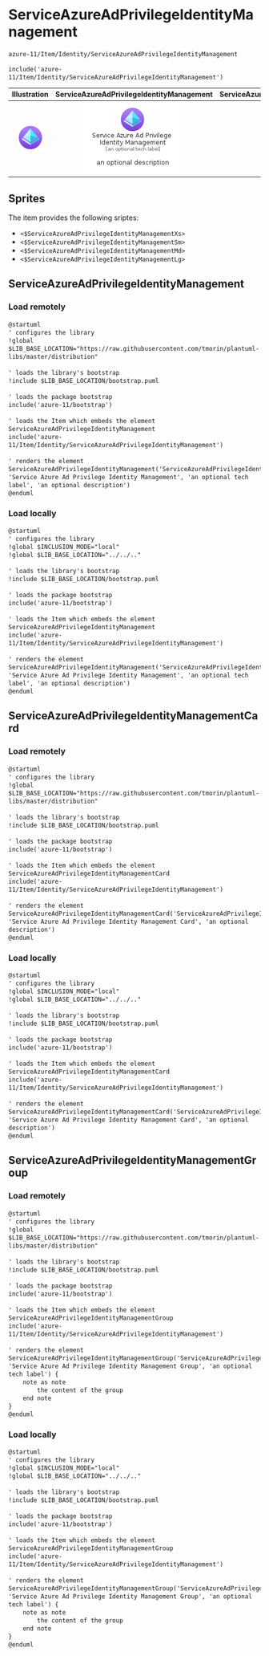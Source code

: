 # ServiceAzureAdPrivilegeIdentityManagement


```text
azure-11/Item/Identity/ServiceAzureAdPrivilegeIdentityManagement
```

```text
include('azure-11/Item/Identity/ServiceAzureAdPrivilegeIdentityManagement')
```



| Illustration | ServiceAzureAdPrivilegeIdentityManagement | ServiceAzureAdPrivilegeIdentityManagementCard | ServiceAzureAdPrivilegeIdentityManagementGroup |
| :---: | :---: | :---: | :---: |
| ![illustration for Illustration](../../../azure-11/Item/Identity/ServiceAzureAdPrivilegeIdentityManagement.png) | ![illustration for ServiceAzureAdPrivilegeIdentityManagement](../../../azure-11/Item/Identity/ServiceAzureAdPrivilegeIdentityManagement.Local.png) | ![illustration for ServiceAzureAdPrivilegeIdentityManagementCard](../../../azure-11/Item/Identity/ServiceAzureAdPrivilegeIdentityManagementCard.Local.png) | ![illustration for ServiceAzureAdPrivilegeIdentityManagementGroup](../../../azure-11/Item/Identity/ServiceAzureAdPrivilegeIdentityManagementGroup.Local.png) |



## Sprites
The item provides the following sriptes:

- `<$ServiceAzureAdPrivilegeIdentityManagementXs>`
- `<$ServiceAzureAdPrivilegeIdentityManagementSm>`
- `<$ServiceAzureAdPrivilegeIdentityManagementMd>`
- `<$ServiceAzureAdPrivilegeIdentityManagementLg>`





## ServiceAzureAdPrivilegeIdentityManagement

### Load remotely
```plantuml
@startuml
' configures the library
!global $LIB_BASE_LOCATION="https://raw.githubusercontent.com/tmorin/plantuml-libs/master/distribution"

' loads the library's bootstrap
!include $LIB_BASE_LOCATION/bootstrap.puml

' loads the package bootstrap
include('azure-11/bootstrap')

' loads the Item which embeds the element ServiceAzureAdPrivilegeIdentityManagement
include('azure-11/Item/Identity/ServiceAzureAdPrivilegeIdentityManagement')

' renders the element
ServiceAzureAdPrivilegeIdentityManagement('ServiceAzureAdPrivilegeIdentityManagement', 'Service Azure Ad Privilege Identity Management', 'an optional tech label', 'an optional description')
@enduml
```

### Load locally
```plantuml
@startuml
' configures the library
!global $INCLUSION_MODE="local"
!global $LIB_BASE_LOCATION="../../.."

' loads the library's bootstrap
!include $LIB_BASE_LOCATION/bootstrap.puml

' loads the package bootstrap
include('azure-11/bootstrap')

' loads the Item which embeds the element ServiceAzureAdPrivilegeIdentityManagement
include('azure-11/Item/Identity/ServiceAzureAdPrivilegeIdentityManagement')

' renders the element
ServiceAzureAdPrivilegeIdentityManagement('ServiceAzureAdPrivilegeIdentityManagement', 'Service Azure Ad Privilege Identity Management', 'an optional tech label', 'an optional description')
@enduml
```

## ServiceAzureAdPrivilegeIdentityManagementCard

### Load remotely
```plantuml
@startuml
' configures the library
!global $LIB_BASE_LOCATION="https://raw.githubusercontent.com/tmorin/plantuml-libs/master/distribution"

' loads the library's bootstrap
!include $LIB_BASE_LOCATION/bootstrap.puml

' loads the package bootstrap
include('azure-11/bootstrap')

' loads the Item which embeds the element ServiceAzureAdPrivilegeIdentityManagementCard
include('azure-11/Item/Identity/ServiceAzureAdPrivilegeIdentityManagement')

' renders the element
ServiceAzureAdPrivilegeIdentityManagementCard('ServiceAzureAdPrivilegeIdentityManagementCard', 'Service Azure Ad Privilege Identity Management Card', 'an optional description')
@enduml
```

### Load locally
```plantuml
@startuml
' configures the library
!global $INCLUSION_MODE="local"
!global $LIB_BASE_LOCATION="../../.."

' loads the library's bootstrap
!include $LIB_BASE_LOCATION/bootstrap.puml

' loads the package bootstrap
include('azure-11/bootstrap')

' loads the Item which embeds the element ServiceAzureAdPrivilegeIdentityManagementCard
include('azure-11/Item/Identity/ServiceAzureAdPrivilegeIdentityManagement')

' renders the element
ServiceAzureAdPrivilegeIdentityManagementCard('ServiceAzureAdPrivilegeIdentityManagementCard', 'Service Azure Ad Privilege Identity Management Card', 'an optional description')
@enduml
```

## ServiceAzureAdPrivilegeIdentityManagementGroup

### Load remotely
```plantuml
@startuml
' configures the library
!global $LIB_BASE_LOCATION="https://raw.githubusercontent.com/tmorin/plantuml-libs/master/distribution"

' loads the library's bootstrap
!include $LIB_BASE_LOCATION/bootstrap.puml

' loads the package bootstrap
include('azure-11/bootstrap')

' loads the Item which embeds the element ServiceAzureAdPrivilegeIdentityManagementGroup
include('azure-11/Item/Identity/ServiceAzureAdPrivilegeIdentityManagement')

' renders the element
ServiceAzureAdPrivilegeIdentityManagementGroup('ServiceAzureAdPrivilegeIdentityManagementGroup', 'Service Azure Ad Privilege Identity Management Group', 'an optional tech label') {
    note as note
        the content of the group
    end note
}
@enduml
```

### Load locally
```plantuml
@startuml
' configures the library
!global $INCLUSION_MODE="local"
!global $LIB_BASE_LOCATION="../../.."

' loads the library's bootstrap
!include $LIB_BASE_LOCATION/bootstrap.puml

' loads the package bootstrap
include('azure-11/bootstrap')

' loads the Item which embeds the element ServiceAzureAdPrivilegeIdentityManagementGroup
include('azure-11/Item/Identity/ServiceAzureAdPrivilegeIdentityManagement')

' renders the element
ServiceAzureAdPrivilegeIdentityManagementGroup('ServiceAzureAdPrivilegeIdentityManagementGroup', 'Service Azure Ad Privilege Identity Management Group', 'an optional tech label') {
    note as note
        the content of the group
    end note
}
@enduml
```

